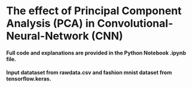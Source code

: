 # The effect of Principal Component Analysis (PCA) in Convolutional-Neural-Network (CNN)
#### Full code and explanations are provided in the Python Notebook .ipynb file.
#### Input datataset from rawdata.csv and fashion mnist dataset from tensorflow.keras.
